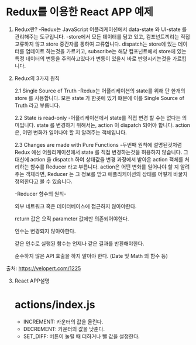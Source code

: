 # Redux를 이용한 React APP 예제

1. Redux란?
	-Redux는 JavaScript 어플리케이션에서 data-state 와 UI-state 를 관리해주는 도구입니다.
	-store에서 모든 데이터를 담고 있고, 컴포넌트끼리는 직접 교류하지 않고 store 중간자를 통하여 교류합니다. 
  	dispatch는 store에 있는 데이터를 업데이트 하는것을 가르키고, subscribe는 해당 컴포넌트에서 store에 있는 
  	특정 데이터의 변동을 주의하고있다가 변동이 있을시 바로 반영시키는것을 가르킵니다.

2. Redux의 3가지 원칙

  	2.1 Single Source of Truth
   -Redux는 어플리케이션의 state를 위해 단 한개의 store 를 사용합니다. 
   	 모든 state 가 한곳에 있기 떄문에 이를 Single Source of Truth 라고 부릅니다.
    
 	 2.2 State is read-only
    -어플리케이션에서 state를 직접 변경 할 수는 없다는 의미입니다.
    state 를 변경하기 위해서는, action 이 dispatch 되어야 합니다.
    action 은, 어떤 변화가 일어나야 할 지 알려주는 객체입니다.
    
 	 2.3 Changes are made with Pure Functions 
    -두번째 원칙에 설명된것처럼 Redux 에선 어플리케이션에서 state 를 직접 변경하는것을 허용하지 않습니다.
    그 대신에 action 을 dispatch 하여 상태값을 변경 과정에서 받아온 action 객체를 처리하는 함수를 Reducer 라고 부릅니다.
    action은 어떤 변화를 일어나야 할 지 알려주는 객체라면, Reducer 는 그 정보를 받고 애플리케이션의 상태를 어떻게 바꿀지 정의한다고 볼 수 있습니다.
    
    -Reducer 함수의 원칙-
    
    외부 네트워크 혹은 데이터베이스에 접근하지 않아야한다.
    
    return 값은 오직 parameter 값에만 의존되어야한다.
    
    인수는 변경되지 않아야한다.
    
    같은 인수로 실행된 함수는 언제나 같은 결과를 반환해야한다.
    
    순수하지 않은 API 호출을 하지 말아야 한다. (Date 및 Math 의 함수 등)

출처: https://velopert.com/1225

3. React APP설명
	# actions/index.js 
	- INCREMENT: 카운터의 값을 올린다.
	- DECREMENT: 카운터의 값을 낮춘다.
	- SET_DIFF: 버튼이 눌릴 때 더하거나 뺄 값을 설정한다.
	
	

